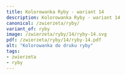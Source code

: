 ```yaml
---
title: Kolorowanka Ryby - wariant 14
description: Kolorowanka Ryby - wariant 14
canonical: /zwierzeta/ryby/
variant_of: ryby
image: /zwierzeta/ryby/14/ryby-14.svg
pdf: /zwierzeta/ryby/14/ryby-14.pdf
alt: "Kolorowanka do druku ryby"
tags:
- zwierzeta
- ryby
---
```

